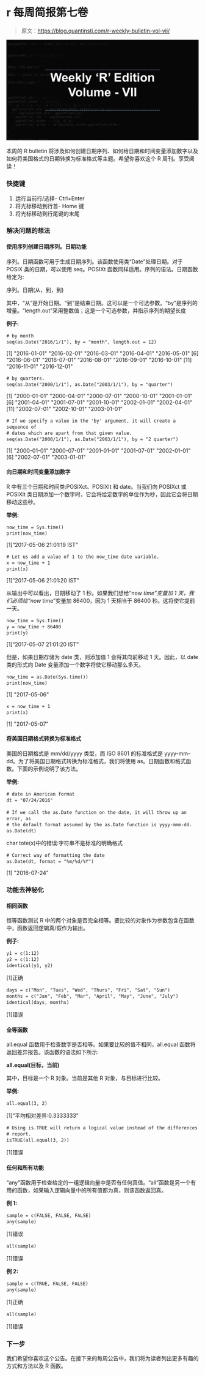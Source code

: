 # r 每周简报第七卷

> 原文：<https://blog.quantinsti.com/r-weekly-bulletin-vol-vii/>

![](img/527b4e1eacaaf6dea0785075e8f4e4cb.png)

本周的 R bulletin 将涉及如何创建日期序列、如何给日期和时间变量添加数字以及如何将美国格式的日期转换为标准格式等主题。希望你喜欢这个 R 周刊。享受阅读！

### 快捷键

1.  运行当前行/选择- Ctrl+Enter
2.  将光标移动到行首- Home 键
3.  将光标移动到行尾键的末尾

### 解决问题的想法

#### **使用**序列**创建日期序列。日期功能**

序列。日期函数可用于生成日期序列。该函数使用类“Date”处理日期。对于 POSIX 类的日期，可以使用 seq。POSIXt 函数同样适用。序列的语法。日期函数给定为:

序列。日期(从，到，到)

其中，“从”是开始日期。“到”是结束日期。这可以是一个可选参数。“by”是序列的增量。“length.out”采用整数值；这是一个可选参数，并指示序列的期望长度

**例子:**

```
# by month
seq(as.Date("2016/1/1"), by = "month", length.out = 12)
```

[1] "2016-01-01" "2016-02-01" "2016-03-01" "2016-04-01" "2016-05-01" [6] "2016-06-01" "2016-07-01" "2016-08-01" "2016-09-01" "2016-10-01" [11] "2016-11-01" "2016-12-01"

```
# by quarters.
seq(as.Date("2000/1/1"), as.Date("2003/1/1"), by = "quarter")
```

[1] "2000-01-01" "2000-04-01" "2000-07-01" "2000-10-01" "2001-01-01" [6] "2001-04-01" "2001-07-01" "2001-10-01" "2002-01-01" "2002-04-01" [11] "2002-07-01" "2002-10-01" "2003-01-01"

```
# If we specify a value in the 'by' argument, it will create a sequence of
# dates which are apart from that given value.
seq(as.Date("2000/1/1"), as.Date("2003/1/1"), by = "2 quarter")
```

[1] "2000-01-01" "2000-07-01" "2001-01-01" "2001-07-01" "2002-01-01" [6] "2002-07-01" "2003-01-01"

#### 向日期和时间变量添加数字

R 中有三个日期和时间类:POSIXct、POSIXlt 和 date。当我们向 POSIXct 或 POSIXlt 类日期添加一个数字时，它会将给定数字的单位作为秒，因此它会将日期移动这些秒。

**举例:**

```
now_time = Sys.time()
print(now_time)
```

[1]“2017-05-06 21:01:19 IST”

```
# Let us add a value of 1 to the now_time date variable.
x = now_time + 1
print(x)
```

[1]“2017-05-06 21:01:20 IST”

从输出中可以看出，日期移动了 1 秒。如果我们想给“now *time”变量加 1 天，我们必须给“now* time”变量加 86400，因为 1 天相当于 86400 秒。这将使它提前一天。

```
now_time = Sys.time()
y = now_time + 86400
print(y)
```

[1]“2017-05-07 21:01:20 IST”

但是，如果日期存储为 date 类，则添加值 1 会将其向前移动 1 天。因此，以 date 类的形式向 Date 变量添加一个数字将使它移动那么多天。

```
now_time = as.Date(Sys.time())
print(now_time)
```

[1] "2017-05-06"

```
x = now_time + 1
print(x)
```

[1] "2017-05-07"

#### 将美国日期格式转换为标准格式

美国的日期格式是 mm/dd/yyyy 类型，而 ISO 8601 的标准格式是 yyyy-mm-dd。为了将美国日期格式转换为标准格式，我们将使用 as。日期函数和格式函数。下面的示例说明了该方法。

**举例:**

```
# date in American format
dt = "07/24/2016"

# If we call the as.Date function on the date, it will throw up an error, as
# the default format assumed by the as.Date function is yyyy-mmm-dd.
as.Date(dt)
```

char tote(x)中的错误:字符串不是标准的明确格式

```
# Correct way of formatting the date
as.Date(dt, format = "%m/%d/%Y")
```

[1] "2016-07-24"

### 功能去神秘化

#### 相同函数

恒等函数测试 R 中的两个对象是否完全相等。要比较的对象作为参数包含在函数中，函数返回逻辑真/假作为输出。

**例子:**

```
y1 = c(1:12)
y2 = c(1:12)
identical(y1, y2)
```

[1]正确

```
days = c("Mon", "Tues", "Wed", "Thurs", "Fri", "Sat", "Sun")
months = c("Jan", "Feb", "Mar", "April", "May", "June", "July")
identical(days, months)
```

[1]错误

#### 全等函数

all.equal 函数用于检查数字是否相等。如果要比较的值不相同，all.equal 函数将返回差异报告。该函数的语法如下所示:

**all.equal(目标，当前)**

其中，目标是一个 R 对象。当前是其他 R 对象，与目标进行比较。

**举例:**

```
all.equal(3, 2)
```

[1]“平均相对差异:0.3333333”

```
# Using is.TRUE will return a logical value instead of the differences
# report.
isTRUE(all.equal(3, 2))
```

[1]错误

#### 任何和所有功能

“any”函数用于检查给定的一组逻辑向量中是否有任何真值。“all”函数是另一个有用的函数，如果输入逻辑向量中的所有值都为真，则该函数返回真。

**例 1:**

```
sample = c(FALSE, FALSE, FALSE)
any(sample)
```

[1]错误

```
all(sample)
```

[1]错误

**例 2:**

```
sample = c(TRUE, FALSE, FALSE)
any(sample)
```

[1]正确

```
all(sample)
```

[1]错误

### **下一步**

我们希望你喜欢这个公告。在接下来的每周公告中，我们将为读者列出更多有趣的方式和方法以及 R 函数。